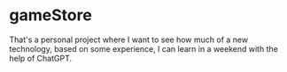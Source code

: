 # gameStore
That's a personal project where I want to see how much of a new technology, based on some experience, I can learn in a weekend with the help of ChatGPT.
